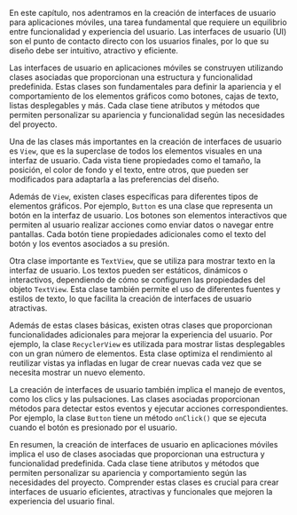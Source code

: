 En este capítulo, nos adentramos en la creación de interfaces de usuario para aplicaciones móviles, una tarea fundamental que requiere un equilibrio entre funcionalidad y experiencia del usuario. Las interfaces de usuario (UI) son el punto de contacto directo con los usuarios finales, por lo que su diseño debe ser intuitivo, atractivo y eficiente.

Las interfaces de usuario en aplicaciones móviles se construyen utilizando clases asociadas que proporcionan una estructura y funcionalidad predefinida. Estas clases son fundamentales para definir la apariencia y el comportamiento de los elementos gráficos como botones, cajas de texto, listas desplegables y más. Cada clase tiene atributos y métodos que permiten personalizar su apariencia y funcionalidad según las necesidades del proyecto.

Una de las clases más importantes en la creación de interfaces de usuario es `View`, que es la superclase de todos los elementos visuales en una interfaz de usuario. Cada vista tiene propiedades como el tamaño, la posición, el color de fondo y el texto, entre otros, que pueden ser modificados para adaptarla a las preferencias del diseño.

Además de `View`, existen clases específicas para diferentes tipos de elementos gráficos. Por ejemplo, `Button` es una clase que representa un botón en la interfaz de usuario. Los botones son elementos interactivos que permiten al usuario realizar acciones como enviar datos o navegar entre pantallas. Cada botón tiene propiedades adicionales como el texto del botón y los eventos asociados a su presión.

Otra clase importante es `TextView`, que se utiliza para mostrar texto en la interfaz de usuario. Los textos pueden ser estáticos, dinámicos o interactivos, dependiendo de cómo se configuren las propiedades del objeto `TextView`. Esta clase también permite el uso de diferentes fuentes y estilos de texto, lo que facilita la creación de interfaces de usuario atractivas.

Además de estas clases básicas, existen otras clases que proporcionan funcionalidades adicionales para mejorar la experiencia del usuario. Por ejemplo, la clase `RecyclerView` es utilizada para mostrar listas desplegables con un gran número de elementos. Esta clase optimiza el rendimiento al reutilizar vistas ya infladas en lugar de crear nuevas cada vez que se necesita mostrar un nuevo elemento.

La creación de interfaces de usuario también implica el manejo de eventos, como los clics y las pulsaciones. Las clases asociadas proporcionan métodos para detectar estos eventos y ejecutar acciones correspondientes. Por ejemplo, la clase `Button` tiene un método `onClick()` que se ejecuta cuando el botón es presionado por el usuario.

En resumen, la creación de interfaces de usuario en aplicaciones móviles implica el uso de clases asociadas que proporcionan una estructura y funcionalidad predefinida. Cada clase tiene atributos y métodos que permiten personalizar su apariencia y comportamiento según las necesidades del proyecto. Comprender estas clases es crucial para crear interfaces de usuario eficientes, atractivas y funcionales que mejoren la experiencia del usuario final.
